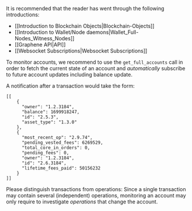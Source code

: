It is recommended that the reader has went through the following introductions:

* [[Introduction to Blockchain Objects|Blockchain-Objects]]
* [[Introduction to Wallet/Node daemons|Wallet_Full-Nodes_Witness_Nodes]]
* [[Graphene API|API]]
* [[Websocket Subscriptions|Websocket Subscriptions]]


To monitor accounts, we recommend to use the `get_full_accounts` call in order to fetch
the current state of an account and *automatically* subscribe to future account
updates including balance update.

A notification after a transaction would take the form:

    [[
        {
          "owner": "1.2.3184", 
          "balance": 1699918247, 
          "id": "2.5.3", 
          "asset_type": "1.3.0"
        }, 
        {
          "most_recent_op": "2.9.74", 
          "pending_vested_fees": 6269529, 
          "total_core_in_orders": 0, 
          "pending_fees": 0, 
          "owner": "1.2.3184", 
          "id": "2.6.3184", 
          "lifetime_fees_paid": 50156232
        }
    ]]

Please distinguish transactions from operations: Since a single transaction may contain several (independent) operations, monitoring an account may only require to investigate *operations* that change the account.